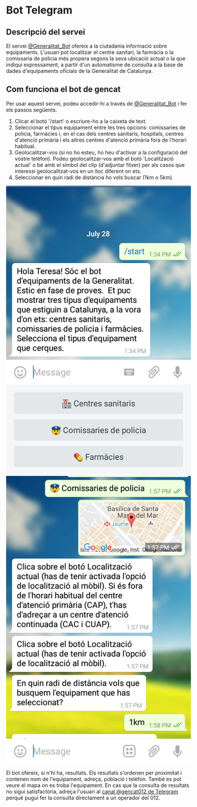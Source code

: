 # Bot  Telegram

## Descripció del servei

El servei [@Generalitat_Bot](https://telegram.me/Generalitat_Bot) ofereix a la ciutadania informació sobre equipaments. L'usuari pot localitzar el centre sanitari, la farmàcia o la comissaria de policia més propera segons la seva ubicació actual o la que indiqui expressament, a partir d'un automatisme de consulta a la base de dades d'equipaments oficials de la Generalitat de Catalunya.

## Com funciona el bot de gencat

Per usar aquest servei, podeu accedir-hi a través de [@Generalitat_Bot](https://telegram.me/Generalitat_Bot) i fer els passos següents.

1. Clicar el botó '/start' o escriure-ho a la caixeta de text.
2. Seleccionar el tipus equipament entre les tres opcions: comissaries de policia, farmàcies i, en el cas dels centres sanitaris, hospitals, centres d'atenció primària i els altres centres d'atenció primària fora de l'horari habitual.
3. Geolocalitzar-vos (si no ho esteu, ho heu d'activar a la configuració del vostre telèfon). Podeu geolocalitzar-vos amb el botó 'Localització actual' o bé amb el símbol del clip (d'adjuntar fitxer) per als casos que interessi geolocalitzat-vos en un lloc diferent on ets.
4. Seleccionar en quin radi de distància ho vols buscar (1km o 5km).

![Bot Telegram](/img/bot_1.jpg)
![Bot Telegram](/img/bot_2.jpg)

El bot ofereix, si n'hi ha, resultats. Els resultats s'ordenen per proximitat i contenen nom de l'equipament, adreça, població i telèfon. També es pot veure el mapa on es troba l'equipament. En cas que la consulta de resultats no sigui satisfactòria, adreça l'usuari al [canal @gencat012 de Telegram](http://telegram.me/gencat012) perquè pugui fer la consulta directament a un operador del 012.